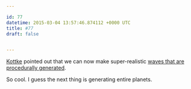 ```yaml
---

id: 77
datetime: 2015-03-04 13:57:46.874112 +0000 UTC
title: #77
draft: false


---
```


[Kottke](http://kottke.org/15/03/the-algorithmic-sea) pointed out that we can now make super-realistic [waves that are procedurally generated](https://www.shadertoy.com/view/Ms2SD1).

So cool. I guess the next thing is generating entire planets.
